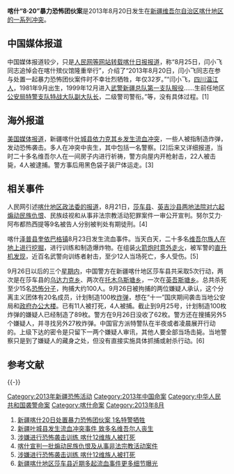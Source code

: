 **喀什“8·20”暴力恐怖团伙案**是2013年8月20日发生在[新疆维吾尔自治区](../Page/新疆维吾尔自治区.md "wikilink")[喀什地区的一系列冲突](../Page/喀什地区.md "wikilink")。

## 中国媒体报道

中国媒体报道较少，只是[人民网等网站转载](../Page/人民网.md "wikilink")[喀什日报报道](https://zh.wikipedia.org/wiki/喀什日报 "wikilink")，称“8月25日，闫小飞同志追悼会在喀什殡仪馆隆重举行”，介绍了“2013年8月20日，闫小飞同志在参与处置一起暴力恐怖团伙案件时不幸壮烈牺牲，年仅32岁。”“闫小飞，[四川](https://zh.wikipedia.org/wiki/四川 "wikilink")[温江人](https://zh.wikipedia.org/wiki/温江 "wikilink")，1981年9月出生，1999年12月进入[武警新疆总队第一支队服役](https://zh.wikipedia.org/wiki/武警 "wikilink")......生前任地区[公安局](https://zh.wikipedia.org/wiki/公安局 "wikilink")[特警支队特战大队副大队长](https://zh.wikipedia.org/wiki/特警 "wikilink")，二级警司警衔。”等，没有具体过程。\[1\]

## 海外报道

[美国媒体报道](../Page/美国.md "wikilink")，新疆喀什[叶城县](../Page/叶城县.md "wikilink")[依力克其乡发生流血冲突](https://zh.wikipedia.org/wiki/依力克其乡 "wikilink")，一些人被指制造炸弹，发动恐怖袭击。多人在冲突中丧生，其中包括一名警察。\[2\]后来又详细报道，当时二十多名维吾尔人在一间房子内进行祈祷，警方向屋内开枪射击，22人被击毙，4人被逮捕。警方事后用黑色袋子装尸体运走。\[3\]

## 相关事件

人民网引述[喀什地区政法委的报道](../Page/喀什地区.md "wikilink")，8月21日，[莎车县](../Page/莎车县.md "wikilink")、[英吉沙县两地法院对六起煽动民族仇恨](../Page/英吉沙县.md "wikilink")、民族歧视和从事非法宗教活动犯罪案件一审公开宣判。努尔艾力·阿布都热西提等9名被告人分别被判处有期徒刑。\[4\]

喀什[泽普县](https://zh.wikipedia.org/wiki/泽普县 "wikilink")[奎依巴格镇](https://zh.wikipedia.org/wiki/奎依巴格镇 "wikilink")8月23日发生流血事件。当天白天，二十多名[维吾尔族人在地上进行挖掘](../Page/维吾尔族.md "wikilink")，进行训练和制造爆炸物。在组装[火箭炮时意外走火](../Page/火箭炮.md "wikilink")，被军警的[直升机发现](https://zh.wikipedia.org/wiki/直升机 "wikilink")，近百名武警向训练者射击，至少12人当场死亡，多人受伤。\[5\]

9月26日以后的三个[星期内](https://zh.wikipedia.org/wiki/星期 "wikilink")，中国警方在新疆喀什地区莎车县共采取5次行动，两次是在莎车县的[乌达力克乡](https://zh.wikipedia.org/wiki/乌达力克乡 "wikilink")、两次在[托木乌斯塘乡](https://zh.wikipedia.org/wiki/托木乌斯塘乡 "wikilink")，一次在[英吾斯塘乡](https://zh.wikipedia.org/wiki/英吾斯塘乡 "wikilink")。总共杀死至少15名[恐怖分子](https://zh.wikipedia.org/wiki/恐怖分子 "wikilink")，拘捕大约100人。9月26日被拘捕的两位嫌疑人承认，这个分离主义团体有20名成员，计划制造100枚[炸弹](https://zh.wikipedia.org/wiki/炸弹 "wikilink")，想在“十一”国庆期间袭击当地公安局和[政府办公大楼](../Page/政府.md "wikilink")。已有11人被打死，4人被捕。截止到9月25号，计划制造100枚炸弹的嫌疑人已经制造了89枚。警方在9月26日没收了62枚。警方还在搜捕另外5个嫌疑人，并寻找另外27枚炸弹。中国官方派特警队在半夜或者凌晨展开行动的。上级下达的密令是只留下一两个嫌疑人审讯，其他人要全部当场击毙。当地警察只是到了嫌疑人的藏身之处，但没有直接实施具体抓捕或射杀行动。\[6\]

## 参考文献

{{-}}

[Category:2013年新疆恐怖活动](https://zh.wikipedia.org/wiki/Category:2013年新疆恐怖活动 "wikilink")
[Category:2013年中国命案](https://zh.wikipedia.org/wiki/Category:2013年中国命案 "wikilink")
[Category:中华人民共和国袭警命案](https://zh.wikipedia.org/wiki/Category:中华人民共和国袭警命案 "wikilink")
[Category:喀什命案](https://zh.wikipedia.org/wiki/Category:喀什命案 "wikilink")
[Category:2013年8月](https://zh.wikipedia.org/wiki/Category:2013年8月 "wikilink")

1.  [新疆喀什20日处置暴力恐怖团伙案 1名特警牺牲](http://news.sina.com.cn/c/2013-08-28/022128063856.shtml)
2.  [新疆叶城县发生流血冲突事件
    致多名维吾尔人丧生](http://www.rfa.org/mandarin/yataibaodao/shaoshuminzu/yf-08252013145231.html)
3.  [涉嫌进行恐怖袭击训练
    喀什12维族人被打死](http://www.rfa.org/mandarin/yataibaodao/shaoshuminzu/ql-09172013101745.html)
4.  [喀什宣判一批煽动民族仇恨及从事非法宗教活动案件](http://legal.china.com.cn/2013-08/28/content_29847052.htm)
5.  [涉嫌进行恐怖袭击训练
    喀什12维族人被打死](http://www.rfa.org/mandarin/yataibaodao/shaoshuminzu/ql-09172013101745.html)
6.  [新疆喀什地区莎车县近期多起流血事件更多细节曝光](http://www.rfa.org/mandarin/yataibaodao/shaoshuminzu/aw-10242013134918.html)
